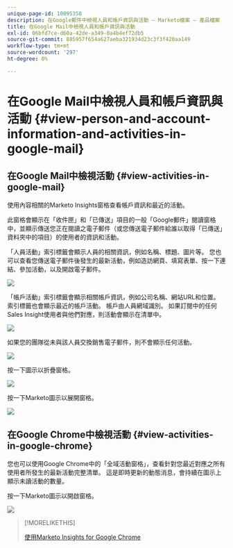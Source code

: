 ```yaml
---
unique-page-id: 10095358
description: 在Google郵件中檢視人員和帳戶資訊與活動 — Marketo檔案 — 產品檔案
title: 在Google Mail中檢視人員和帳戶資訊與活動
exl-id: 06bfd7ce-d60a-42de-a349-0a4b4ef72db5
source-git-commit: 885957f654a627aeba321934d23c3f3f420aa149
workflow-type: tm+mt
source-wordcount: '297'
ht-degree: 0%

---
```


# 在Google Mail中檢視人員和帳戶資訊與活動 {#view-person-and-account-information-and-activities-in-google-mail}

## 在Google Mail中檢視活動 {#view-activities-in-google-mail}

使用內容相關的Marketo Insights窗格查看帳戶資訊和最近的活動。

此窗格會顯示在「收件匣」和「已傳送」項目的一般「Google郵件」閱讀窗格中，並顯示傳送您正在閱讀之電子郵件（或您傳送電子郵件給誰以取得「已傳送」資料夾中的項目）的使用者的資訊和活動。

「人員活動」索引標籤會顯示人員的相關資訊，例如名稱、標題、圖片等。 您也可以查看您傳送電子郵件後發生的最新活動，例如造訪網頁、填寫表單、按一下連結、參加活動，以及開啟電子郵件。

![](assets/1.png)

「帳戶活動」索引標籤會顯示相關帳戶資訊，例如公司名稱、網站URL和位置。 索引標籤也會顯示最近的帳戶活動。 帳戶由人員網域識別。 如果訂閱中的任何Sales Insight使用者與他們對應，則活動會顯示在清單中。

![](assets/2.png)

如果您的團隊從未與該人員交換銷售電子郵件，則不會顯示任何活動。

![](assets/3.png)

按一下圖示以折疊窗格。

![](assets/4.png)

按一下Marketo圖示以展開窗格。

![](assets/image2015-10-6-15-3a43-3a22.png)

## 在Google Chrome中檢視活動 {#view-activities-in-google-chrome}

您也可以使用Google Chrome中的「全域活動窗格」，查看針對您最近對應之所有使用者所發生的最新活動完整清單。 這是即時更新的動態消息，會持續在圖示上顯示未讀活動的數量。

按一下Marketo圖示以開啟窗格。

![](assets/image2015-10-6-15-3a32-3a52.png)

>[!MORELIKETHIS]
>
>[使用Marketo Insights for Google Chrome](/help/marketo/product-docs/marketo-sales-insight/msi-chrome-plugin/using-marketo-insights-for-google-chrome.md)
